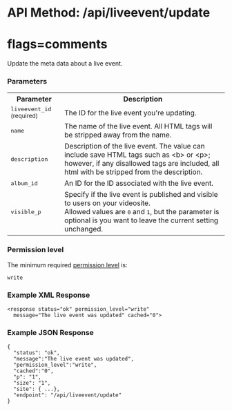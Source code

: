 # API Method: /api/liveevent/update
# flags=comments

Update the meta data about a live event.


### Parameters

<table class="pretty">
  <tr><th>Parameter</th><th>Description</th></tr>
  <tr><td><tt>liveevent_id</tt> <small>(required)</small></td><td>The ID for the live event you're updating.</td></tr>
  <tr><td><tt>name</tt></td><td>The name of the live event. All HTML tags will be stripped away from the name.</td></tr>
  <tr><td><tt>description</tt></td><td>Description of the live event. The value can include save HTML tags such as &lt;b&gt; or &lt;p&gt;; however, if any disallowed tags are included, all html with be stripped from the description.</td></tr>
  <tr><td><tt>album_id</tt></td><td>An ID for the ID associated with the live event.</td></tr>
  <tr><td><tt>visible_p</tt></td><td>Specify if the live event is published and visible to users on your videosite.<br/>Allowed values are <tt>0</tt> and <tt>1</tt>, but the parameter is optional is you want to leave the current setting unchanged.</td></tr>
</table>

    

### Permission level 

The minimum required [permission level](index#permission-level) is:

    write


### Example XML Response

    <response status="ok" permission_level="write" 
      message="The live event was updated" cached="0">

### Example JSON Response

    {
      "status": "ok", 
      "message":"The live event was updated",
      "permission_level":"write",
      "cached":"0",
      "p": "1",
      "size": "1",
      "site": { ...},
      "endpoint": "/api/liveevent/update"
    }
